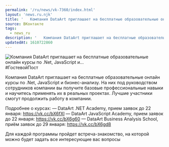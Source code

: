 ```yaml
---
permalink: '/ru/news/vk-7360/index.html'
layout: 'news.ru.njk'
title: '   Компания DataArt приглашает на бесплатные образовательные онлайн курсы по .Net, JavaScript и…'
source: ВКонтакте
tags:
  - news_ru
description: '   Компания DataArt приглашает на бесплатные образовательные онлайн курсы по .Net, JavaScript и…'
updatedAt: 1610722860
---
```

![   Компания DataArt приглашает на бесплатные образовательные онлайн курсы по .Net, JavaScript и…](https://sun9-26.userapi.com/impg/F5iMorWQ_Q64-MZBFyoD4Y0mkI6cnviv8_-yLw/t50DQX-APa0.jpg?size=1280x847&quality=96&sign=48055aef571c7189d36995d990c8037f&c_uniq_tag=vfJ-KwMOGvC7XjyjRpEulyz9nyAN6Rg2RTuYtU6ysfY&type=album)
#ГостевойПост 
 
Компания DataArt приглашает на бесплатные образовательные онлайн курсы по .Net, JavaScript и бизнес-анализу. На них под руководством сотрудников компании вы получите базовые профессиональные навыки и научитесь применять их в реальных проектах. Лучшие участники смогут продолжить работу в компании. 
 
Подробнее о курсах: 
— DataArt .NET Academy, прием заявок до 22 января: https://vk.cc/bX6fXl 
— DataArt JavaScript Academy, прием заявок до 22 января: https://vk.cc/bX6g60 
— DataArt Business Analysis School, приём заявок до 29 января: https://vk.cc/bX6gd8 
 
 
Для каждой программы пройдет встреча-знакомство, на которой можно будет задать все интересующие вас вопросы